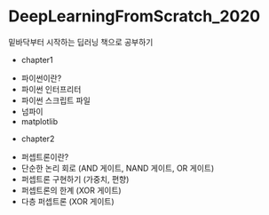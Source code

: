 # DeepLearningFromScratch_2020
밑바닥부터 시작하는 딥러닝 책으로 공부하기

* chapter1
- 파이썬이란?
- 파이썬 인터프리터
- 파이썬 스크립트 파일
- 넘파이
- matplotlib

* chapter2
- 퍼셉트론이란?
- 단순한 논리 회로 (AND 게이트, NAND 게이트, OR 게이트)
- 퍼셉트론 구현하기 (가중치, 편향)
- 퍼셉트론의 한계 (XOR 게이트)
- 다층 퍼셉트론 (XOR 게이트)

